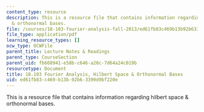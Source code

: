 ```yaml
---
content_type: resource
description: This is a resource file that contains information regarding hilbert space
  & orthonormal bases.
file: /courses/18-103-fourier-analysis-fall-2013/ed61fb83c469b13b92b63399d9bf220e_MIT18_103F13_orthonormal.pdf
file_type: application/pdf
learning_resource_types: []
ocw_type: OCWFile
parent_title: Lecture Notes & Readings
parent_type: CourseSection
parent_uid: fb668941-e58b-c646-a20c-7d64a24c019b
resourcetype: Document
title: 18.103 Fourier Analysis, Hilbert Space & Orthonormal Bases
uid: ed61fb83-c469-b13b-92b6-3399d9bf220e
---
```

This is a resource file that contains information regarding hilbert space & orthonormal bases.

